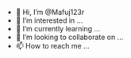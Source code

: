 - 👋 Hi, I’m @Mafuj123r
- 👀 I’m interested in ...
- 🌱 I’m currently learning ...
- 💞️ I’m looking to collaborate on ...
- 📫 How to reach me ...

<!---
Mafuj123r/Mafuj123r is a ✨ special ✨ repository because its `README.md` (this file) appears on your GitHub profile.
You can click the Preview link to take a look at your changes.
--->
